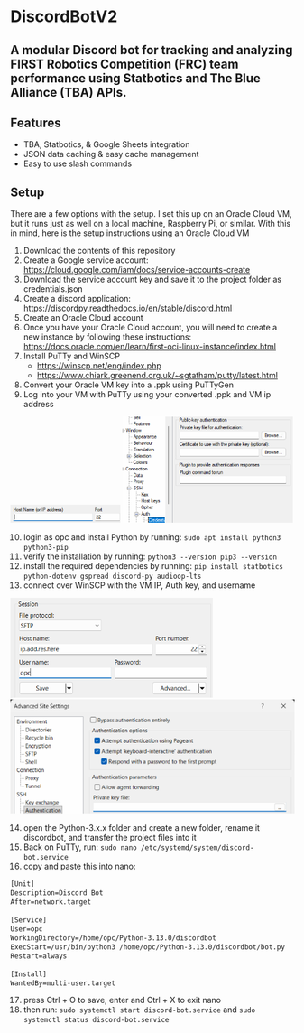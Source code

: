 # DiscordBotV2
## A modular Discord bot for tracking and analyzing FIRST Robotics Competition (FRC) team performance using Statbotics and The Blue Alliance (TBA) APIs.

## Features
- TBA, Statbotics, & Google Sheets integration
- JSON data caching & easy cache management
- Easy to use slash commands

## Setup
There are a few options with the setup. I set this up on an Oracle Cloud VM, but it runs just as well on a local machine, Raspberry Pi, or similar.
With this in mind, here is the setup instructions using an Oracle Cloud VM
1. Download the contents of this repository
2. Create a Google service account: https://cloud.google.com/iam/docs/service-accounts-create
3. Download the service account key and save it to the project folder as credentials.json
4. Create a discord application: https://discordpy.readthedocs.io/en/stable/discord.html
5. Create an Oracle Cloud account
6. Once you have your Oracle Cloud account, you will need to create a new instance by following these instructions: https://docs.oracle.com/en/learn/first-oci-linux-instance/index.html
7. Install PuTTy and WinSCP
   * https://winscp.net/eng/index.php
   * https://www.chiark.greenend.org.uk/~sgtatham/putty/latest.html
8. Convert your Oracle VM key into a .ppk using PuTTyGen
9. Log into your VM with PuTTy using your converted .ppk and VM ip address

![PuTTyIp](/screenshots/PuTTyIp.png)
![PuTTyAuth](/screenshots/PuTTyAuth.png)

10. login as opc and install Python by running: ```sudo apt install python3 python3-pip```
11. verify the installation by running: ```python3 --version pip3 --version```
12. install the required dependencies by running: ```pip install statbotics python-dotenv gspread discord-py audioop-lts```
13. connect over WinSCP with the VM IP, Auth key, and username

![WinSCPIp](/screenshots/WinSCPIp.png)
![WinSCPAuth](/screenshots/WinSCPAuth.png)

14. open the Python-3.x.x folder and create a new folder, rename it discordbot, and transfer the project files into it
15. Back on PuTTy, run: ```sudo nano /etc/systemd/system/discord-bot.service```
16. copy and paste this into nano:
```
[Unit]
Description=Discord Bot
After=network.target

[Service]
User=opc
WorkingDirectory=/home/opc/Python-3.13.0/discordbot
ExecStart=/usr/bin/python3 /home/opc/Python-3.13.0/discordbot/bot.py
Restart=always

[Install]
WantedBy=multi-user.target
```
17. press Ctrl + O to save, enter and Ctrl + X to exit nano
18. then run: ```sudo systemctl start discord-bot.service``` and ```sudo systemctl status discord-bot.service```
